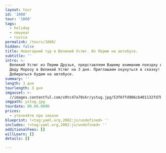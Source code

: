```yaml
---
layout: tour
id: '1060'
tour: '1060'
tags:
  - holiday
  - newyear
  - russia
permalink: /tours/1060/
hidden: false
title: Новогодний тур в Великий Устюг. Из Перми на автобусе.
subtitle: ''
intro: >-
  Великий Устюг из Перми Друзья, представляем Вашему вниманию поездку в гости к
  Деду Морозу в Великий Устюг на 3 дня. Приглашаем окунуться в сказку!
  Добираться будем на автобусе.
summary: ''
length: 3 дня
tourlength: 3 дня
imgasset: >-
  //images.contentful.com/x9tc47a70skr/ystug.jpg/53f6ffd906cb401132fd7ba42805684d/ystug.jpg
imgpath: ystug.jpg
tourdate: 00.00.0000
prices:
  - уточняйте при заказе
blueprint: !<tag:yaml.org,2002:js/undefined> ''
includes: !<tag:yaml.org,2002:js/undefined> ''
additionalFees: []
willLearn: []
details: []

---
```

